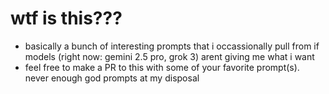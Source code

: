 # wtf is this???
- basically a bunch of interesting prompts that i occassionally pull from if models (right now: gemini 2.5 pro, grok 3) arent giving me what i want
- feel free to make a PR to this with some of your favorite prompt(s). never enough god prompts at my disposal
